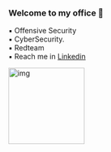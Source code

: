 ### Welcome to my office 🦾



<p align="left"> 
  ▪️ Offensive Security <br>
  ▪️ CyberSecurity.<br>
  ▪️ Redteam<br>
  ▪️ Reach me in <a href="https://www.linkedin.com/in/brennocruz/">Linkedin</a>
</p>

<img src="https://user-images.githubusercontent.com/97962042/220930090-de24502b-6280-4f5e-b3c7-0ef5e128d814.jpg" min-width="350" max-width="350" width="150px" align="left" alt="img">
<p></p>
